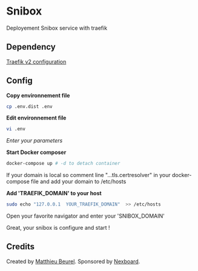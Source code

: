 # Snibox

Deployement Snibox service with traefik

## Dependency

[Traefik v2 configuration](https://github.com/mbeurel/traefik)

## Config

**Copy environnement file**
```bash
cp .env.dist .env
```

**Edit environnement file**
```bash
vi .env
```
_Enter your parameters_

**Start Docker composer**
```bash
docker-compose up # -d to detach container
```

If your domain is local so comment line "...tls.certresolver" in your docker-compose file and add your domain to /etc/hosts

**Add 'TRAEFIK_DOMAIN' to your host**
```bash
sudo echo "127.0.0.1  YOUR_TRAEFIK_DOMAIN"  >> /etc/hosts
```

Open your favorite navigator and enter your 'SNIBOX_DOMAIN'

Great, your snibox is configure and start !


## Credits

Created by [Matthieu Beurel](https://www.mbeurel.com). Sponsored by [Nexboard](https://www.nexboard.fr).